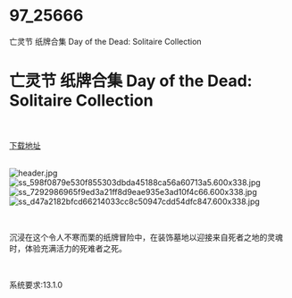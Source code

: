 # 97_25666
亡灵节 纸牌合集 Day of the Dead: Solitaire Collection
# 亡灵节 纸牌合集 Day of the Dead: Solitaire Collection
 <br/></br>
[下载地址](https://www.switch520.cc/article/25666 "下载地址")
<br/></br>

<p><img title="header.jpg" src="https://www.switch520.cc/muke_img/2021_12_17_54c3a83f931c3.jpg" alt="header.jpg"><br>
<img title="ss_598f0879e530f855303dbda45188ca56a60713a5.600x338.jpg" src="https://www.switch520.cc/muke_img/2021_12_17_2200192a79c73.jpg" alt="ss_598f0879e530f855303dbda45188ca56a60713a5.600x338.jpg"><br>
<img title="ss_7292986965f9ed3a21ff8d9eae935e3ad10f4c66.600x338.jpg" src="https://www.switch520.cc/muke_img/2021_12_17_29293357ecc08.jpg" alt="ss_7292986965f9ed3a21ff8d9eae935e3ad10f4c66.600x338.jpg"><br>
<img title="ss_d47a2182bfcd66214033cc8c50947cdd54dfc847.600x338.jpg" src="https://www.switch520.cc/muke_img/2021_12_17_e02ca115e62d0.jpg" alt="ss_d47a2182bfcd66214033cc8c50947cdd54dfc847.600x338.jpg"></p>
<p>&nbsp;</p>
<p>沉浸在这个令人不寒而栗的纸牌冒险中，在装饰墓地以迎接来自死者之地的灵魂时，体验充满活力的死难者之死。</p>
<p>&nbsp;</p>
<p>系统要求:13.1.0</p>



